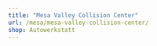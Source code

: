 ```yaml
---
title: "Mesa Valley Collision Center"
url: /mesa/mesa-valley-collision-center/
shop: Autowerkstatt
---
```

